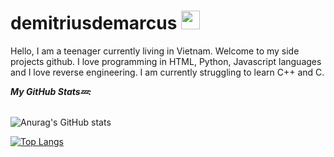 # demitriusdemarcus <img src="https://media.giphy.com/media/MDJ9IbxxvDUQM/giphy.gif" width="30" height="30" />

Hello, I am a teenager currently living in Vietnam. Welcome to my side projects github. I love programming in HTML, Python, Javascript languages and I love reverse engineering. I am currently struggling to learn C++ and C.

<i><b>My GitHub Stats:zzz::</b></i><br><br>

![Anurag's GitHub stats](https://github-readme-stats.vercel.app/api?username=annpt625&show_icons=true&theme=tokyonight)


[![Top Langs](https://github-readme-stats.vercel.app/api/top-langs/?username=annpt625&layout=compact&theme=tokyonight)](https://github.com/anuraghazra/github-readme-stats)
